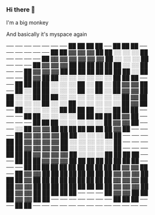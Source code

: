 ### Hi there 👋

I'm a big monkey

And basically it's myspace again

── ── ── ── ── ── ── ██ ██ ██ ██ ── ██ ██ ██ ── <br>
── ── ── ── ── ██ ██ ▓▓ ▓▓ ▓▓ ██ ██ ░░ ░░ ░░ ██ <br>
── ── ── ── ██ ▓▓ ▓▓ ▓▓ ▓▓ ▓▓ ▓▓ ██ ░░ ░░ ░░ ██ <br>
── ── ── ██ ▓▓ ▓▓ ▓▓ ██ ██ ██ ██ ██ ██ ░░ ░░ ██ <br>
── ── ██ ▓▓ ▓▓ ▓▓ ██ ██ ██ ██ ██ ██ ██ ██ ░░ ██ <br>
── ── ██ ▓▓ ██ ██ ░░ ░░ ░░ ░░ ░░ ░░ ██ ██ ██ ── <br>
── ██ ██ ██ ██ ░░ ░░ ░░ ██ ░░ ██ ░░ ██ ▓▓ ▓▓ ██ <br>
── ██ ░░ ██ ██ ░░ ░░ ░░ ██ ░░ ██ ░░ ██ ▓▓ ▓▓ ██ <br>
██ ░░ ░░ ██ ██ ██ ░░ ░░ ░░ ░░ ░░ ░░ ░░ ██ ▓▓ ██ <br>
██ ░░ ░░ ░░ ██ ░░ ░░ ██ ░░ ░░ ░░ ░░ ░░ ██ ▓▓ ██ <br>
── ██ ░░ ░░ ░░ ░░ ██ ██ ██ ██ ░░ ░░ ██ ██ ██ ── <br>
── ── ██ ██ ░░ ░░ ░░ ░░ ██ ██ ██ ██ ██ ▓▓ ██ ── <br>
── ── ── ██ ██ ██ ░░ ░░ ░░ ░░ ░░ ██ ▓▓ ▓▓ ██ ── <br>
── ░░ ██ ▓▓ ▓▓ ██ ██ ██ ██ ██ ██ ██ ▓▓ ██ ── ── <br>
── ██ ▓▓ ▓▓ ▓▓ ▓▓ ██ ██ ░░ ░░ ░░ ██ ██ ── ── ── <br>
██ ██ ▓▓ ▓▓ ▓▓ ▓▓ ██ ░░ ░░ ░░ ░░ ░░ ██ ── ── ── <br>
██ ██ ▓▓ ▓▓ ▓▓ ▓▓ ██ ░░ ░░ ░░ ░░ ░░ ██ ── ── ── <br>
██ ██ ██ ▓▓ ▓▓ ▓▓ ▓▓ ██ ░░ ░░ ░░ ██ ██ ██ ██ ── <br>
── ██ ██ ██ ▓▓ ▓▓ ▓▓ ██ ██ ██ ██ ██ ██ ██ ██ ── <br>
── ── ██ ██ ██ ██ ██ ██ ██ ██ ██ ██ ██ ▓▓ ▓▓ ██ <br>
── ██ ▓▓ ▓▓ ██ ██ ██ ██ ██ ██ ██ ██ ▓▓ ▓▓ ▓▓ ██ <br>
██ ██ ▓▓ ██ ██ ██ ██ ██ ██ ██ ██ ██ ▓▓ ▓▓ ▓▓ ██ <br>
██ ▓▓ ▓▓ ██ ██ ██ ██ ██ ██ ██ ██ ██ ▓▓ ▓▓ ▓▓ ██ <br>
██ ▓▓ ▓▓ ██ ██ ██ ██ ██ ── ── ── ██ ▓▓ ▓▓ ██ ██ <br>
██ ▓▓ ▓▓ ██ ██ ── ── ── ── ── ── ── ██ ██ ██ ── <br>
── ██ ██ ── ── ── ── ── ── ── ── ── ── ── ── ──<br>


<!--
**sickDevelopers/sickDevelopers** is a ✨ _special_ ✨ repository because its `README.md` (this file) appears on your GitHub profile.

Here are some ideas to get you started:

- 🔭 I’m currently working on ...
- 🌱 I’m currently learning ...
- 👯 I’m looking to collaborate on ...
- 🤔 I’m looking for help with ...
- 💬 Ask me about ...
- 📫 How to reach me: ...
- 😄 Pronouns: ...
- ⚡ Fun fact: ...
-->
